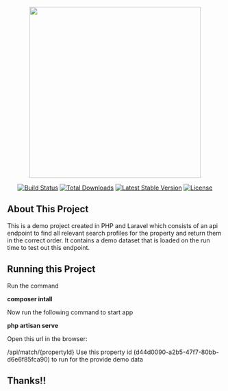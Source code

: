 <p align="center"><a href="https://laravel.com" target="_blank"><img src="https://raw.githubusercontent.com/laravel/art/master/logo-lockup/5%20SVG/2%20CMYK/1%20Full%20Color/laravel-logolockup-cmyk-red.svg" width="400"></a></p>

<p align="center">
<a href="https://travis-ci.org/laravel/framework"><img src="https://travis-ci.org/laravel/framework.svg" alt="Build Status"></a>
<a href="https://packagist.org/packages/laravel/framework"><img src="https://img.shields.io/packagist/dt/laravel/framework" alt="Total Downloads"></a>
<a href="https://packagist.org/packages/laravel/framework"><img src="https://img.shields.io/packagist/v/laravel/framework" alt="Latest Stable Version"></a>
<a href="https://packagist.org/packages/laravel/framework"><img src="https://img.shields.io/packagist/l/laravel/framework" alt="License"></a>
</p>

## About This Project

This is a demo project created in PHP and Laravel which consists of an api endpoint to find all relevant search profiles for the property and return them in the correct order. It contains a demo dataset that is loaded on the run time to test out this endpoint. 

## Running this Project

Run the command 

<b>composer intall</b>

Now run the following command to start app

<b>php artisan serve</b>

Open this url in the browser:

/api/match/{propertyId}
Use this property id (d44d0090-a2b5-47f7-80bb-d6e6f85fca90) to run for the provide demo data

## Thanks!!
